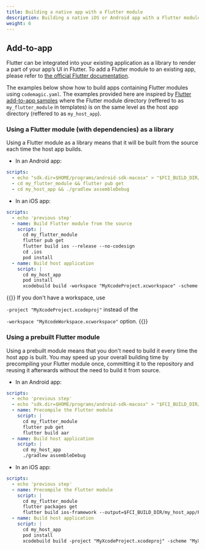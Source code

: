 ```yaml
---
title: Building a native app with a Flutter module
description: Building a native iOS or Android app with a Flutter module
weight: 6
---
```


## Add-to-app

Flutter can be integrated into your existing application as a library to render a part of your app’s UI in Flutter. To add a Flutter module to an existing app, please refer to [the official Flutter documentation](https://flutter.dev/docs/development/add-to-app).

The examples below show how to build apps containing Flutter modules using `codemagic.yaml`. The examples provided here are inspired by [Flutter add-to-app samples](https://github.com/flutter/samples/tree/master/add_to_app) where the Flutter module directory (reffered to as `my_flutter_module` in templates) is on the same level as the host app directory (reffered to as `my_host_app`). 

### Using a Flutter module (with dependencies) as a library

Using a Flutter module as a library means that it will be built from the source each time the host app builds. 

* In an Android app:

```yaml
scripts:
  - echo "sdk.dir=$HOME/programs/android-sdk-macosx" > "$FCI_BUILD_DIR/my_host_app/local.properties"
  - cd my_flutter_module && flutter pub get
  - cd my_host_app && ./gradlew assembleDebug
```

* In an iOS app:

```yaml
scripts:
  - echo 'previous step'
  - name: Build Flutter module from the source
    script: |
      cd my_flutter_module
      flutter pub get
      flutter build ios --release --no-codesign
      cd .ios
      pod install
  - name: Build host application
    script: |
      cd my_host_app
      pod install
      xcodebuild build -workspace "MyXcodeProject.xcworkspace" -scheme "MyXcodeScheme" CODE_SIGN_IDENTITY="" CODE_SIGNING_REQUIRED=NO CODE_SIGNING_ALLOWED=NO
```

{{<notebox>}}
If you don't have a workspace, use 

`-project "MyXcodeProject.xcodeproj"` instead of the 

`-workspace "MyXcodeWorkspace.xcworkspace"` option.
{{</notebox>}}

### Using a prebuilt Flutter module

Using a prebuilt module means that you don't need to build it every time the host app is built. You may speed up your overall building time by precompiling your Flutter module once, committing it to the repository and reusing it afterwards without the need to build it from source.

* In an Android app:

```yaml
scripts:
  - echo 'previous step'
  - echo "sdk.dir=$HOME/programs/android-sdk-macosx" > "$FCI_BUILD_DIR/my_host_app/local.properties"
  - name: Precompile the Flutter module
    script: |
      cd my_flutter_module
      flutter pub get
      flutter build aar
  - name: Build host application
    script: |
      cd my_host_app
      ./gradlew assembleDebug
```

* In an iOS app:

```yaml
scripts:
  - echo 'previous step'
  - name: Precompile the Flutter module
    script: |
      cd my_flutter_module
      flutter packages get
      flutter build ios-framework --output=$FCI_BUILD_DIR/my_host_app/Flutter
  - name: Build host application
    script: |
      cd my_host_app
      pod install
      xcodebuild build -project "MyXcodeProject.xcodeproj" -scheme "MyXcodeScheme" CODE_SIGN_IDENTITY="" CODE_SIGNING_REQUIRED=NO CODE_SIGNING_ALLOWED=NO
```